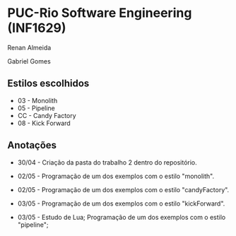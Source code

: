# PUC-Rio Software Engineering (INF1629)

Renan Almeida

Gabriel Gomes

## Estilos escolhidos

- 03 - Monolith
- 05 - Pipeline
- CC - Candy Factory
- 08 - Kick Forward

## Anotações

- 30/04 - Criação da pasta do trabalho 2 dentro do repositório.

- 02/05 - Programação de um dos exemplos com o estilo "monolith".

- 02/05 - Programação de um dos exemplos com o estilo "candyFactory".

- 03/05 - Programação de um dos exemplos com o estilo "kickForward".

- 03/05 - Estudo de Lua; Programação de um dos exemplos com o estilo "pipeline";

